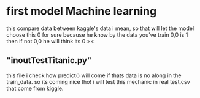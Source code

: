 # first model Machine learning 
this compare data between kaggle's data i mean, so that will let the model choose this 0 for sure because he know by the data you've train 0,0 is 1 then if not 0,0 he will think its 0 ><
## "inoutTestTitanic.py" 
this file i check how predict() will come if thats data is no along in the train_data.
so its coming nice tho! i will test this mechanic in real test.csv that come from kiggle.
